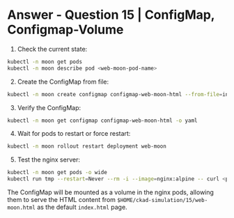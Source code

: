 # Answer - Question 15 | ConfigMap, Configmap-Volume

1. Check the current state:
```bash
kubectl -n moon get pods
kubectl -n moon describe pod <web-moon-pod-name>
```

2. Create the ConfigMap from file:
```bash
kubectl -n moon create configmap configmap-web-moon-html --from-file=index.html=$HOME/ckad-simulation/15/web-moon.html
```

3. Verify the ConfigMap:
```bash
kubectl -n moon get configmap configmap-web-moon-html -o yaml
```

4. Wait for pods to restart or force restart:
```bash
kubectl -n moon rollout restart deployment web-moon
```

5. Test the nginx server:
```bash
kubectl -n moon get pods -o wide
kubectl run tmp --restart=Never --rm -i --image=nginx:alpine -- curl <pod-ip>
```

The ConfigMap will be mounted as a volume in the nginx pods, allowing them to serve the HTML content from `$HOME/ckad-simulation/15/web-moon.html` as the default `index.html` page.
